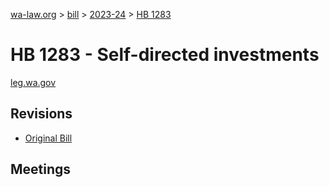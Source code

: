 [wa-law.org](/) > [bill](/bill/) > [2023-24](/bill/2023-24/) > [HB 1283](/bill/2023-24/hb/1283/)

# HB 1283 - Self-directed investments
[leg.wa.gov](https://app.leg.wa.gov/billsummary?BillNumber=1283&Year=2023&Initiative=false)

## Revisions
* [Original Bill](1/)

## Meetings